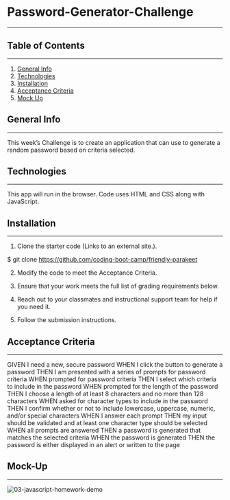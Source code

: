 # Password-Generator-Challenge
***

## Table of Contents
***

1. [General Info](#general-info)
2. [Technologies](#technologies)
3. [Installation](#installation)
4. [Acceptance Criteria](#acceptance-criteria)
5. [Mock Up](#mock-up)

## General Info
***

This week’s Challenge is to create an application that can use to generate a random password based on criteria selected.

## Technologies
***

This app will run in the browser. Code uses HTML and CSS along with JavaScript.

## Installation
***

1. Clone the starter code (Links to an external site.).
    
$ git clone https://github.com/coding-boot-camp/friendly-parakeet

2. Modify the code to meet the Acceptance Criteria.

3. Ensure that your work meets the full list of grading requirements below.

4. Reach out to your classmates and instructional support team for help if you need it.

5. Follow the submission instructions.

## Acceptance Criteria
*** 

GIVEN I need a new, secure password
WHEN I click the button to generate a password
THEN I am presented with a series of prompts for password criteria
WHEN prompted for password criteria
THEN I select which criteria to include in the password
WHEN prompted for the length of the password
THEN I choose a length of at least 8 characters and no more than 128 characters
WHEN asked for character types to include in the password
THEN I confirm whether or not to include lowercase, uppercase, numeric, and/or special characters
WHEN I answer each prompt
THEN my input should be validated and at least one character type should be selected
WHEN all prompts are answered
THEN a password is generated that matches the selected criteria
WHEN the password is generated
THEN the password is either displayed in an alert or written to the page

## Mock-Up
*** 

![03-javascript-homework-demo](https://user-images.githubusercontent.com/78709516/149683507-27a22e6a-55ea-42fb-84c2-41b95383f1f7.png)

